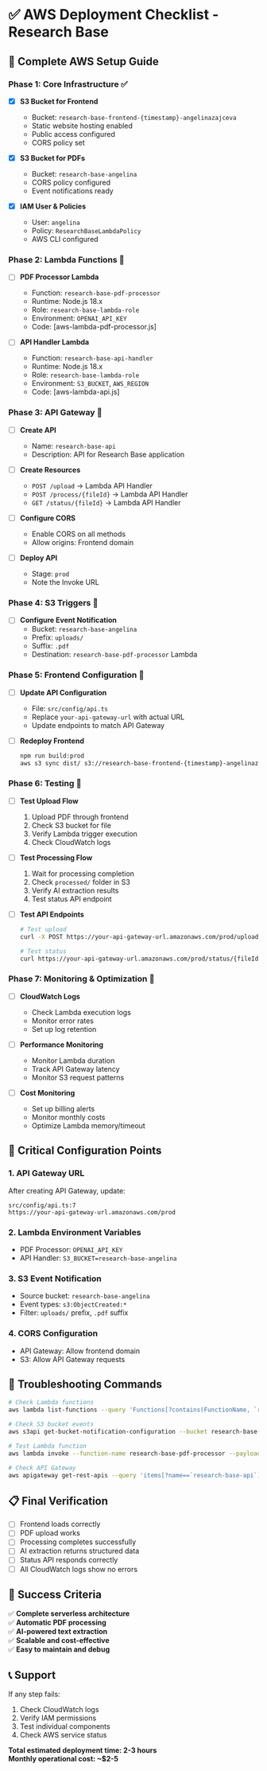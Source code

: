 # ✅ AWS Deployment Checklist - Research Base

## 🎯 Complete AWS Setup Guide

### Phase 1: Core Infrastructure ✅

- [x] **S3 Bucket for Frontend**
  - Bucket: `research-base-frontend-{timestamp}-angelinazajceva`
  - Static website hosting enabled
  - Public access configured
  - CORS policy set

- [x] **S3 Bucket for PDFs**
  - Bucket: `research-base-angelina`
  - CORS policy configured
  - Event notifications ready

- [x] **IAM User & Policies**
  - User: `angelina`
  - Policy: `ResearchBaseLambdaPolicy`
  - AWS CLI configured

### Phase 2: Lambda Functions 🔄

- [ ] **PDF Processor Lambda**
  - Function: `research-base-pdf-processor`
  - Runtime: Node.js 18.x
  - Role: `research-base-lambda-role`
  - Environment: `OPENAI_API_KEY`
  - Code: [aws-lambda-pdf-processor.js]

- [ ] **API Handler Lambda**
  - Function: `research-base-api-handler`
  - Runtime: Node.js 18.x
  - Role: `research-base-lambda-role`
  - Environment: `S3_BUCKET`, `AWS_REGION`
  - Code: [aws-lambda-api.js]

### Phase 3: API Gateway 🔄

- [ ] **Create API**
  - Name: `research-base-api`
  - Description: API for Research Base application

- [ ] **Create Resources**
  - `POST /upload` → Lambda API Handler
  - `POST /process/{fileId}` → Lambda API Handler
  - `GET /status/{fileId}` → Lambda API Handler

- [ ] **Configure CORS**
  - Enable CORS on all methods
  - Allow origins: Frontend domain

- [ ] **Deploy API**
  - Stage: `prod`
  - Note the Invoke URL

### Phase 4: S3 Triggers 🔄

- [ ] **Configure Event Notification**
  - Bucket: `research-base-angelina`
  - Prefix: `uploads/`
  - Suffix: `.pdf`
  - Destination: `research-base-pdf-processor` Lambda

### Phase 5: Frontend Configuration 🔄

- [ ] **Update API Configuration**
  - File: `src/config/api.ts`
  - Replace `your-api-gateway-url` with actual URL
  - Update endpoints to match API Gateway

- [ ] **Redeploy Frontend**
  ```bash
  npm run build:prod
  aws s3 sync dist/ s3://research-base-frontend-{timestamp}-angelinazajceva --delete
  ```

### Phase 6: Testing 🔄

- [ ] **Test Upload Flow**
  1. Upload PDF through frontend
  2. Check S3 bucket for file
  3. Verify Lambda trigger execution
  4. Check CloudWatch logs

- [ ] **Test Processing Flow**
  1. Wait for processing completion
  2. Check `processed/` folder in S3
  3. Verify AI extraction results
  4. Test status API endpoint

- [ ] **Test API Endpoints**
  ```bash
  # Test upload
  curl -X POST https://your-api-gateway-url.amazonaws.com/prod/upload
  
  # Test status
  curl https://your-api-gateway-url.amazonaws.com/prod/status/{fileId}
  ```

### Phase 7: Monitoring & Optimization 🔄

- [ ] **CloudWatch Logs**
  - Check Lambda execution logs
  - Monitor error rates
  - Set up log retention

- [ ] **Performance Monitoring**
  - Monitor Lambda duration
  - Track API Gateway latency
  - Monitor S3 request patterns

- [ ] **Cost Monitoring**
  - Set up billing alerts
  - Monitor monthly costs
  - Optimize Lambda memory/timeout

## 🚨 Critical Configuration Points

### 1. **API Gateway URL**
After creating API Gateway, update:
```
src/config/api.ts:7
https://your-api-gateway-url.amazonaws.com/prod
```

### 2. **Lambda Environment Variables**
- PDF Processor: `OPENAI_API_KEY`
- API Handler: `S3_BUCKET=research-base-angelina`

### 3. **S3 Event Notification**
- Source bucket: `research-base-angelina`
- Event types: `s3:ObjectCreated:*`
- Filter: `uploads/` prefix, `.pdf` suffix

### 4. **CORS Configuration**
- API Gateway: Allow frontend domain
- S3: Allow API Gateway requests

## 🔧 Troubleshooting Commands

```bash
# Check Lambda functions
aws lambda list-functions --query 'Functions[?contains(FunctionName, `research-base`)].FunctionName'

# Check S3 bucket events
aws s3api get-bucket-notification-configuration --bucket research-base-angelina

# Test Lambda function
aws lambda invoke --function-name research-base-pdf-processor --payload '{}' response.json

# Check API Gateway
aws apigateway get-rest-apis --query 'items[?name==`research-base-api`]'
```

## 📋 Final Verification

- [ ] Frontend loads correctly
- [ ] PDF upload works
- [ ] Processing completes successfully
- [ ] AI extraction returns structured data
- [ ] Status API responds correctly
- [ ] All CloudWatch logs show no errors

## 🎉 Success Criteria

✅ **Complete serverless architecture**  
✅ **Automatic PDF processing**  
✅ **AI-powered text extraction**  
✅ **Scalable and cost-effective**  
✅ **Easy to maintain and debug**  

## 📞 Support

If any step fails:
1. Check CloudWatch logs
2. Verify IAM permissions
3. Test individual components
4. Check AWS service status

**Total estimated deployment time: 2-3 hours**  
**Monthly operational cost: ~$2-5**
